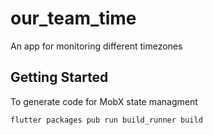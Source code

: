 # our_team_time

An app for monitoring different timezones

## Getting Started

To generate code for MobX state managment

`flutter packages pub run build_runner build`


